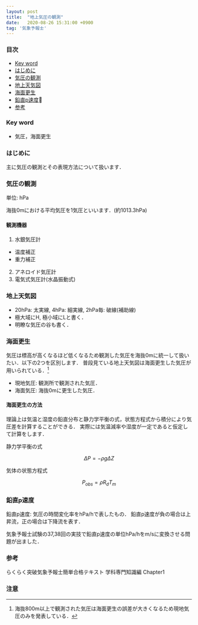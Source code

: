 ```yaml
---
layout: post
title:  "地上気圧の観測"
date:   2020-08-26 15:31:00 +0900
tag: '気象予報士'
---
```

<script async src="https://cdnjs.cloudflare.com/ajax/libs/mathjax/2.7.0/MathJax.js?config=TeX-AMS_CHTML"></script>
<script type="text/x-mathjax-config">MathJax.Hub.Config({tex2jax: {inlineMath: [["\\(","\\)"], ['$','$'] ],displayMath: [ ['$$','$$'], ["\\[","\\]"] ]}});</script>

### 目次
- [Key word](#key-word)
- [はじめに](#はじめに)
- [気圧の観測](#気圧の観測)
- [地上天気図](#地上天気図)
- [海面更生](#海面更生)
- [鉛直p速度](#鉛直p速度)
- [参考](#参考)

### Key word
- 気圧，海面更生

### はじめに
主に気圧の観測とその表現方法について扱います．

### 気圧の観測
単位: hPa

海抜0mにおける平均気圧を1気圧といいます．(約1013.3hPa)

#### 観測機器
1. 水銀気圧計
  - 温度補正
  - 重力補正
2. アネロイド気圧計
3. 電気式気圧計(水晶振動式)

### 地上天気図
- 20hPa: 太実線, 4hPa: 細実線, 2hPa毎: 破線(補助線)
- 極大域にH, 極小域にLと書く．
- 明瞭な気圧の谷も書く．

### 海面更生
気圧は標高が高くなるほど低くなるため観測した気圧を海抜0mに統一して扱いたい．以下の2つを区別します．
普段見ている地上天気図は海面更生した気圧が用いられている．[^sealevel]
- 現地気圧: 観測所で観測された気圧．
- 海面気圧: 海抜0mに更生した気圧．

#### 海面更生の方法
理論上は気温と湿度の鉛直分布と静力学平衡の式，状態方程式から積分により気圧差を計算することができる．
実際には気温減率や湿度が一定であると仮定して計算をします．

静力学平衡の式

$$
  \Delta P = - \rho g \Delta Z
$$

気体の状態方程式

$$
  P_{obs} = \rho R_d T_m
$$

### 鉛直p速度
鉛直p速度: 気圧の時間変化率をhPa/hで表したもの．
鉛直p速度が負の場合は上昇流，正の場合は下降流を表す．

気象予報士試験の37,38回の実技で鉛直p速度の単位hPa/hをm/sに変換させる問題が出ました．

### 参考
らくらく突破気象予報士簡単合格テキスト 学科専門知識編 Chapter1


### 注意
[^sealevel]: 海抜800m以上で観測された気圧は海面更生の誤差が大きくなるため現地気圧のみを発表している．